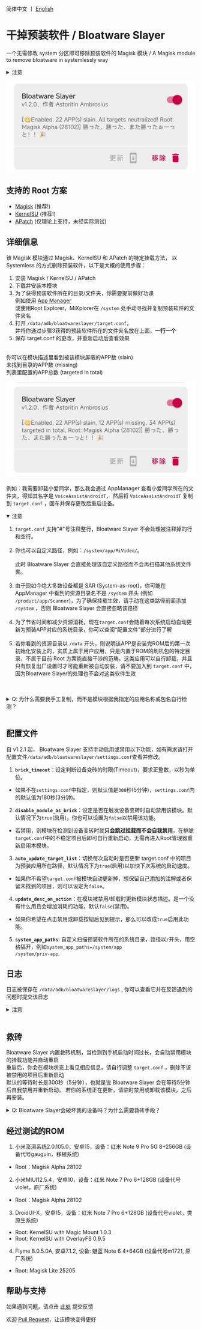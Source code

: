 简体中文 丨 [English](README_EN.md) <br>

# 干掉预装软件 / Bloatware Slayer

一个无需修改 system 分区即可移除预装软件的 Magisk 模块
/ A Magisk module to remove bloatware in systemlessly way

<details>
<summary>注意</summary>
该 Magisk 模块仅能在已解锁 Bootloader 的设备上使用，并且需要特定的 Root 模块管理器 (Magisk、KernelSU、APatch)。
如果你没有 Root 甚至没有解锁 Bootloader，那么该 Magisk 模块无法在你的设备上工作。
</details>

![Bloatware Slayer v1.2.0](webpage/img/bs_work_allclear.jpg)

## 支持的 Root 方案

- [Magisk](https://github.com/topjohnwu/Magisk) (推荐!)
- [KernelSU](https://github.com/tiann/KernelSU) (推荐!)
- [APatch](https://github.com/bmax121/APatch) (仅理论上支持，未经实际测试)

## 详细信息

该 Magisk 模块通过 Magisk、KernelSU 和 APatch 的特定挂载方法，
以 Systemless 的方式删除预装软件，以下是大概的使用步骤：

1. 安装 Magisk / KernelSU / APatch
2. 下载并安装本模块
3. 为了获得预装软件所在的目录/文件夹，你需要提前做好功课<br>
例如使用 [App Manager](https://github.com/MuntashirAkon/AppManager)<br>
或使用Root Explorer、MiXplorer在 <code>/system</code> 处手动寻找并复制预装软件的文件夹名<br>
4. 打开 <code>/data/adb/bloatwareslayer/target.conf</code>，<br>
并将你通过步骤3获得的预装软件所在的文件夹名放在上面，**一行一个**<br>
5. 保存 target.conf 的更改，并重新启动后查看效果<br><br>

你可以在模块描述里看到被该模块屏蔽的APP数 (slain)<br>
未找到目录的APP数 (missing)<br>
列表里配置的APP总数 (targeted in total)<br><br>
![Bloatware Slayer v1.2.0](webpage/img/bs_work_normal.jpg)
<br><br>
例如：我需要卸载小爱同学，那么我会通过 AppManager 查看小爱同学所在的文件夹，得知其名字是 <code>VoiceAssistAndroidT</code>，
然后将 <code>VoiceAssistAndroidT</code> 复制到 <code>target.conf</code> ，回车并保存更改后重启设备。<br>

<details open>
<summary>注意</summary>
<ol>
<li><code>target.conf</code> 支持"#"号注释整行，Bloatware Slayer 不会处理被注释掉的行和空行。</li><br>
<li>你也可以自定义路径，例如：<code>/system/app/MiVideo/</code>。</li><br>
此时 Bloatware Slayer 会直接处理该自定义路径而不会再扫描其他系统文件夹。<br><br>
<li>由于现如今绝大多数设备都是 SAR (System-as-root)，你可能在 AppManager 中看到的资源目录名不是 <code>/system</code> 开头 (例如  <code>/product/app/Scanner</code>)，为了确保挂载生效，请手动在这类路径前面添加 <code>/system</code> ，否则 Bloatware Slayer 会直接忽略该路径</li><br>
<li>为了节省时间和减少资源消耗，现在<code>target.conf</code>会随着每次系统启动自动更新为预装APP对应的系统目录，你可以查阅“配置文件”部分进行了解</li><br>
<li>若你看到的资源目录以 <code>/data</code> 开头，则说明该APP是安装完ROM后的第一次初始化安装上的，实质上属于用户应用，只是内置于ROM的刷机包的特定目录，不属于目前 Root 方案能直接干涉的范畴。这类应用可以自行卸载，并且只有恢复出厂设置时才可能重新被自动安装，请不要加入到 <code>target.conf</code> 中，因为Bloatware Slayer的处理也不会对这类软件生效</li><br>
</ol>
</details><br>

<details>
<summary>Q: 为什么需要我手工复制，而不是模块根据我指定的应用名称或包名自行检测？</summary>

**其一，应用名称和包名并不可靠，依靠这两点查找应用文件夹的效率太低了**。<br>
对于大多数规范的ROM而言，用除了英文以外的其他语言给系统目录/文件夹命名的概率极低，<br>
甚至有不少应用的应用名称跟其所在的系统目录/文件夹名没有任何关系（无论是ROM提供商的疏忽和学艺不精导致的命名细节不规范，还是为了隐藏自己收集用户信息安插的眼线APP的阴暗心思而故意不规范命名）。如果一定要这么匹配，且不说需要大量的数据统计，即使如此，误判率也还是很高。<br><br>
<em>举个例子：有个APP名为系统服务，但是其目录/文件夹名为AdPushService，其包名为com.android.adpromote</em><br><br>
至于包名，请阅读 [【已确认不会添加的功能：检测包名 / Detecting packages name is permanently off the table】](https://github.com/Astoritin/Bloatware_Slayer/issues/6#issuecomment-2693035556)。
<br>

其二，虽然该模块是在 Systemless (不修改系统) 的情况下运行，但是**你始终需要知道并确定自己正在做的事情**，你必须知道自己需要屏蔽掉哪些系统 APP，**而不是照搬别人的列表，出问题了就把责任全部推给本 Magisk 模块**。
</details><br>

## 配置文件

自 v1.2.1 起， Bloatware Slayer 支持手动启用或禁用以下功能，如有需求请打开配置文件<code>/data/adb/bloatwareslayer/settings.conf</code>查看并修改。<br>
1. **<code>brick_timeout</code>**：设定判断设备变砖的时限(Timeout)，要求正整数，以秒为单位。
 - 如果不在<code>settings.conf</code>中指定，则默认值是<code>300</code>秒(5分钟)，<code>settings.conf</code>内的默认值为180秒(3分钟)。
2. **<code>disable_module_as_brick</code>**：设定是否在触发设备变砖时自动禁用该模块。默认情况下为<code>true</code>(启用)，你也可以设置为<code>false</code>以禁用该功能。<br>
 - 若禁用，则模块在检测到设备变砖时就**只会跳过挂载而不会自我禁用**，在排除<code>target.conf</code>中的不稳定项目后即可自行重新启动，无需再进入Root管理器重新启用本模块。<br>
3. **<code>auto_update_target_list</code>**：切换每次启动时是否更新 target.conf 中的项目为预装应用所在路径，默认情况下为<code>true</code>(启用)以加快下次系统的启动速度。<br>
 - 如果你不希望<code>target.conf</code>被模块自动更新掉，想保留自己添加的注解或者保留未找到的项目，则可以设定为<code>false</code>。
4. **<code>update_desc_on_action</code>**：在模块被禁用/卸载时更新模块状态描述。是一个没有什么用且会增加消耗的功能，默认<code>false</code>(禁用)。<br>
 - 如果你希望在点击禁用或卸载按钮后见到提示，那么可以改成<code>true</code>启用此功能。
5. **<code>system_app_paths</code>**: 自定义扫描预装软件所在的系统目录，路径以<code>/</code>开头，用空格隔开，例如<code>system_app_paths=/system/app /system/priv-app</code>.

## 日志

日志被保存在 <code>/data/adb/bloatwareslayer/logs</code> ,
你可以查看它并在反馈遇到的问题时提交该日志<br>
<details><br>
<summary>注意</summary>
<del>log_pfd_(时间戳).txt 是Bloatware Slayer v1.0.9- 的核心功能相关的日志，由于此阶段系统尚未初始化完毕，你看到的日期可能会非常离谱，请不要介意。由于post-fs-data.sh已于 v1.1.0+ 移除，你不应该在反馈问题时提交该日志。</del><br>
<del>log_s_(时间戳).txt 是Bloatware Slayer v1.1.0- 附加功能相关的日志，v1.1.0+ 的核心功能的日志，时间戳已经正常初始化。</del><br>
<del>bs_log_setup_(时间戳).txt 是Bloatware Slayer 刷入时产生的碎片文件，目前……还没有什么大用。</del><br>
bs_log_core_(时间戳).txt 是Bloatware Slayer v1.2.0+ 的核心功能+附加功能相关的日志。<br>
<b>反馈问题时，请直接打包整个logs文件夹后上传。</b>
</details><br>

## 救砖

Bloatware Slayer 内置救砖机制，当检测到手机启动时间过长，会自动禁用模块的挂载功能并自动重启<br>
重启后，你会在模块状态上看见相应信息，请自行调整 <code>target.conf</code> ，删除不该被禁用的项目后重新启动<br>
默认的等待时长是300秒（5分钟），也就是说 Bloatware Slayer 会在等待5分钟后自我禁用并重新启动。
若你的系统正在更新，请临时禁用或卸载该模块，之后再安装。

<details>
<summary>Q: Bloatware Slayer会破坏我的设备吗？为什么需要救砖手段？</summary>
首先，Bloatware Slayer 只是使用了 Magisk 和 KernelSU/APatch 内置的办法，<br>
让这些预装 APP 的文件夹设置为空或者被屏蔽掉，从而使系统不再安装和加载这些软件。<br>
<b>模块本身并不会直接参与修改系统</b><br>
<b>一旦禁止或卸载本模块，所有的更改均会被还原</b><br>
你的系统也不会受到任何损害，正所谓<code>Systemless（不修改系统）</code><br>

即使如此，有些 APP 不应该也不能被随意卸载或屏蔽。
一来是考虑<b>系统稳定性</b>，部分 APP 是必须存在才能维护系统正常的运行秩序的程序，<br>
比如说设置和系统界面是在正常生产环境的设备中必须存在的 APP。<br>
不过，<b>这类 APP 数量其实很稀少</b>，可能整整100个系统 APP 中只有20~30个 APP 属于这一类，<br>
大部分系统 APP 事实上并没有多重要，该动手就动手。<br><br>
二来，某些品牌厂商（MIUI、Huawei、Google）为了持续收集用户信息<br>
会在预装软件中安插一大批看起来 “十分合理” 但是细究起来就是广告毒瘤和信息收集的 APP<br>
(Google Play 服务、Google Assistant、应用商店、SystemHelper、AnalysisCore、Joyose)<br>
这些 APP 被放在系统内置的白名单内，大部分限制对它们而言无效，
最关键的一点是，<br><b>一旦系统检测到它们被卸载或不存在，就直接拒绝开机</b><br>
一直停在开机动画界面或者拒绝提供某些服务。<br><br>
如果你将某些 APP 加入了 <code>target.conf</code> 但是卡在了开机动画甚至是开机第一屏，<br>
要么这些 APP 是<b>维持系统正常运行秩序所必须的 APP</b>，<br>
要么是<b>这些 APP 就是所谓的“一卸载就罢工”的 APP</b><br>
这个时候无论是排除法还是需要进入系统，就需要<b>救砖手段</b>了，以下是一些救砖建议：<br>

1. 对于 <b>Magisk Alpha</b>，当设备<b>两次无法正常进入系统时</b>，<b>在第三次启动就会自动进入安全模式，并禁用所有模块</b>，此时你可以进入并修改 target.conf<br>
2. 对于 <b>KernelSU / APatch</b>，在开机第一屏到开机动画期间可以<b>连续按下音量减键十次左右（连续按，不是长按）</b>,<br>
  只要你的设备的 KernelSU 内核将救砖模式的代码编译在内，那么有大概率进入 KernelSU / APatch 的安全模式，所有模块会被禁用<br>
3. 对于支持第三方 Recovery 的设备，当你使用 Magisk 时，你也可以<b>直接使用这类 Recovery 的模块管理界面，轻松禁用 Bloatware Slayer</b><br>
</details>

## 经过测试的ROM
1. 小米澎湃系统2.0.105.0，安卓15，设备：红米 Note 9 Pro 5G 8+256GB (设备代号gauguin，移植系统)
- Root：Magisk Alpha 28102
2. 小米MIUI12.5.4，安卓10，设备：红米 Note 7 Pro 6+128GB (设备代号violet，原厂系统)
- Root：Magisk Alpha 28102
3. DroidUI-X，安卓15，设备：红米 Note 7 Pro 6+128GB (设备代号violet，类原生系统)
- Root: KernelSU with Magic Mount 1.0.3
- Root: KernelSU with OverlayFS 0.9.5
4. Flyme 8.0.5.0A, 安卓7.1.2, 设备: 魅蓝 Note 6 4+64GB (设备代号m1721, 原厂系统)
- Root: Magisk Lite 25205


## 帮助与支持

如果遇到问题，请点击 [此处](https://github.com/Astoritin/BloatwareSlayer/issues) 提交反馈

欢迎 [Pull Request](https://github.com/Astoritin/BloatwareSlayer/pulls)，让该模块变得更好
